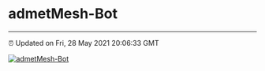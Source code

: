# admetMesh-Bot
---
⏰ Updated on Fri, 28 May 2021 20:06:33 GMT

[![admetMesh-Bot](https://github.com/kotori-y/admetMesh-bot/actions/workflows/main.yml/badge.svg)](https://github.com/kotori-y/admetMesh-bot/actions/workflows/main.yml)
